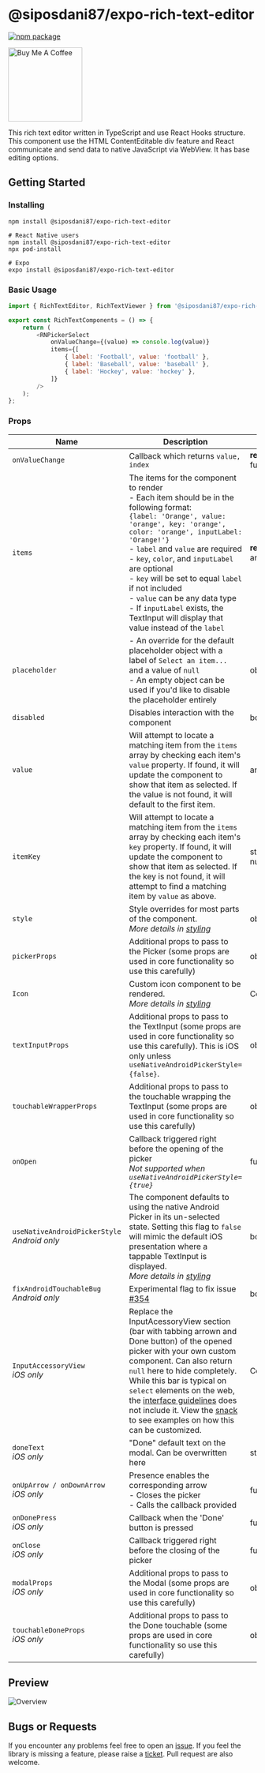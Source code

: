 # @siposdani87/expo-rich-text-editor

[![npm package](https://img.shields.io/npm/v/@siposdani87/expo-rich-text-editor.svg)](https://https://www.npmjs.com/package/@siposdani87/expo-rich-text-editor)

<a href="https://www.buymeacoffee.com/siposdani87" target="_blank"><img src="https://cdn.buymeacoffee.com/buttons/v2/default-blue.png" alt="Buy Me A Coffee" style="width: 150px !important;"></a>

This rich text editor written in TypeScript and use React Hooks structure. This component use the HTML ContentEditable div feature and React communicate and send data to native JavaScript via WebView. It has base editing options.

## Getting Started

### Installing

```
npm install @siposdani87/expo-rich-text-editor

# React Native users
npm install @siposdani87/expo-rich-text-editor
npx pod-install

# Expo
expo install @siposdani87/expo-rich-text-editor
```

### Basic Usage

```js
import { RichTextEditor, RichTextViewer } from '@siposdani87/expo-rich-text-editor';

export const RichTextComponents = () => {
    return (
        <RNPickerSelect
            onValueChange={(value) => console.log(value)}
            items={[
                { label: 'Football', value: 'football' },
                { label: 'Baseball', value: 'baseball' },
                { label: 'Hockey', value: 'hockey' },
            ]}
        />
    );
};
```

### Props

| Name                                            | Description                                                                                                                                                                                                                                                                                                                                                                                                                                                                                             | Details                  |
| ----------------------------------------------- | ------------------------------------------------------------------------------------------------------------------------------------------------------------------------------------------------------------------------------------------------------------------------------------------------------------------------------------------------------------------------------------------------------------------------------------------------------------------------------------------------------- | ------------------------ |
| `onValueChange`                                 | Callback which returns `value, index`                                                                                                                                                                                                                                                                                                                                                                                                                                                                   | **required**<br>function |
| `items`                                         | The items for the component to render<br> - Each item should be in the following format:<br>`{label: 'Orange', value: 'orange', key: 'orange', color: 'orange', inputLabel: 'Orange!'}`<br>- `label` and `value` are required<br>- `key`, `color`, and `inputLabel` are optional<br>- `key` will be set to equal `label` if not included<br>- `value` can be any data type<br>- If `inputLabel` exists, the TextInput will display that value instead of the `label`                                    | **required**<br>array    |
| `placeholder`                                   | - An override for the default placeholder object with a label of `Select an item...` and a value of `null`<br>- An empty object can be used if you'd like to disable the placeholder entirely                                                                                                                                                                                                                                                                                                           | object                   |
| `disabled`                                      | Disables interaction with the component                                                                                                                                                                                                                                                                                                                                                                                                                                                                 | boolean                  |
| `value`                                         | Will attempt to locate a matching item from the `items` array by checking each item's `value` property. If found, it will update the component to show that item as selected. If the value is not found, it will default to the first item.                                                                                                                                                                                                                                                             | any                      |
| `itemKey`                                       | Will attempt to locate a matching item from the `items` array by checking each item's `key` property. If found, it will update the component to show that item as selected. If the key is not found, it will attempt to find a matching item by `value` as above.                                                                                                                                                                                                                                       | string, number           |
| `style`                                         | Style overrides for most parts of the component.<br>_More details in [styling](#styling)_                                                                                                                                                                                                                                                                                                                                                                                                               | object                   |
| `pickerProps`                                   | Additional props to pass to the Picker (some props are used in core functionality so use this carefully)                                                                                                                                                                                                                                                                                                                                                                                                | object                   |
| `Icon`                                          | Custom icon component to be rendered.<br>_More details in [styling](#styling)_                                                                                                                                                                                                                                                                                                                                                                                                                          | Component                |
| `textInputProps`                                | Additional props to pass to the TextInput (some props are used in core functionality so use this carefully). This is iOS only unless `useNativeAndroidPickerStyle={false}`.                                                                                                                                                                                                                                                                                                                             | object                   |
| `touchableWrapperProps`                         | Additional props to pass to the touchable wrapping the TextInput (some props are used in core functionality so use this carefully)                                                                                                                                                                                                                                                                                                                                                                      | object                   |
| `onOpen`<br>                                    | Callback triggered right before the opening of the picker<br>_Not supported when `useNativeAndroidPickerStyle={true}`_                                                                                                                                                                                                                                                                                                                                                                                  | function                 |
| `useNativeAndroidPickerStyle`<br>_Android only_ | The component defaults to using the native Android Picker in its un-selected state. Setting this flag to `false` will mimic the default iOS presentation where a tappable TextInput is displayed.<br>_More details in [styling](#styling)_                                                                                                                                                                                                                                                              | boolean                  |
| `fixAndroidTouchableBug`<br>_Android only_      | Experimental flag to fix issue [#354](https://github.com/lawnstarter/@siposdani87/expo-rich-text-editor/issues/354)                                                                                                                                                                                                                                                                                                                                                                                             | boolean                  |
| `InputAccessoryView`<br>_iOS only_              | Replace the InputAcessoryView section (bar with tabbing arrown and Done button) of the opened picker with your own custom component. Can also return `null` here to hide completely. While this bar is typical on `select` elements on the web, the [interface guidelines](https://developer.apple.com/ios/human-interface-guidelines/controls/pickers/) does not include it. View the [snack](https://snack.expo.io/@lfkwtz/@siposdani87/expo-rich-text-editor) to see examples on how this can be customized. | Component                |
| `doneText`<br>_iOS only_                        | "Done" default text on the modal. Can be overwritten here                                                                                                                                                                                                                                                                                                                                                                                                                                               | string                   |
| `onUpArrow / onDownArrow`<br>_iOS only_         | Presence enables the corresponding arrow<br>- Closes the picker<br>- Calls the callback provided                                                                                                                                                                                                                                                                                                                                                                                                        | function                 |
| `onDonePress`<br>_iOS only_                     | Callback when the 'Done' button is pressed                                                                                                                                                                                                                                                                                                                                                                                                                                                              | function                 |
| `onClose`<br>_iOS only_                         | Callback triggered right before the closing of the picker                                                                                                                                                                                                                                                                                                                                                                                                                                               | function                 |
| `modalProps`<br>_iOS only_                      | Additional props to pass to the Modal (some props are used in core functionality so use this carefully)                                                                                                                                                                                                                                                                                                                                                                                                 | object                   |
| `touchableDoneProps`<br>_iOS only_              | Additional props to pass to the Done touchable (some props are used in core functionality so use this carefully)                                                                                                                                                                                                                                                                                                                                                                                        | object                   |

## Preview
![Overview](https://raw.githubusercontent.com/siposdani87/expo-rich-text-editor/master/doc/images/expo-rich-text-editor.png)

## Bugs or Requests

If you encounter any problems feel free to open an [issue](https://github.com/siposdani87/expo-rich-text-editor/issues/new?template=bug_report.md). If you feel the library is missing a feature, please raise a [ticket](https://github.com/siposdani87/expo-rich-text-editor/issues/new?template=feature_request.md). Pull request are also welcome.
